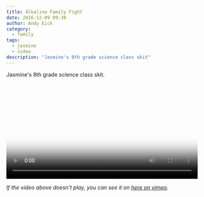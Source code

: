 ```yaml
---
title: Alkaline Family Fight
date: 2016-12-09 09:38
author: Andy Eick
category:
  - family
tags:
  - jasmine
  - video
description: "Jasmine's 8th grade science class skit"
---
```


Jasmine's 8th grade science class skit.

<video
  width='100%'
  src='https://s3.amazonaws.com/media.eick.com/video/2016-12-10-alkaline-family-fight/alkaline-family-fight(2016).m3u8'
  controls
  poster='https://d1yey5ck8hkfrc.cloudfront.net/fit-in/640x640/photos/20151122-0892.jpg'>
</video>

<!--
<video
  width='100%'
  src='/video/2016/alkaline-family-fight(2016).m3u8'
  controls
  poster='{{ site.mediaUrlRoot }}/photographs/2000s/2010s/2016/12/05/20161205-jasmine-science-movie-0010.jpg'>
</video>
 -->

_If the video above doesn't play, you can see it on [here on vimeo](https://vimeo.com/195028882)._
